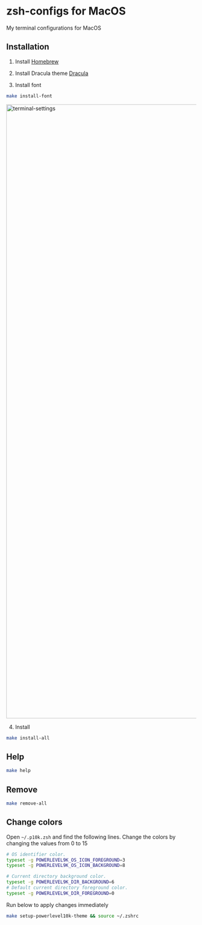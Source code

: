 # zsh-configs for MacOS

My terminal configurations for MacOS

## Installation

1. Install [Homebrew](https://brew.sh/)

2. Install Dracula theme [Dracula](https://draculatheme.com/terminal)

3. Install font

```bash
make install-font
```

<img width="1625" alt="terminal-settings" src="https://github.com/rajanvalencia/zsh-configs/assets/47655366/2bd373a2-38f7-43b6-9ec1-2986e441cd9f">

4. Install

```bash
make install-all
```

## Help

```bash
make help
```

## Remove

```bash
make remove-all
```

## Change colors
Open `~/.p10k.zsh` and find the following lines. Change the colors by changing the values from 0 to 15
```bash
# OS identifier color.
typeset -g POWERLEVEL9K_OS_ICON_FOREGROUND=3
typeset -g POWERLEVEL9K_OS_ICON_BACKGROUND=8

# Current directory background color.
typeset -g POWERLEVEL9K_DIR_BACKGROUND=6
# Default current directory foreground color.
typeset -g POWERLEVEL9K_DIR_FOREGROUND=0
```

Run below to apply changes immediately
```bash
make setup-powerlevel10k-theme && source ~/.zshrc 
```